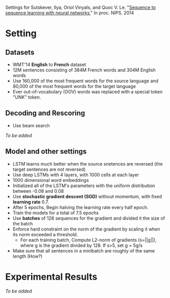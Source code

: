 Settings for Sutskever, Ilya, Oriol Vinyals, and Quoc V. Le. "[Sequence to sequence learning with neural networks.](https://arxiv.org/abs/1409.3215)" In proc. NIPS. 2014


# Setting
## Datasets
- WMT'14 **English** to **French** dataset
- 12M sentences consisting of 384M French words and 304M English words
- Use 160,000 of the most frequent words for the source language and 80,000 of the most frequent words for the target language
- Ever out-of-vocabulary (OOV) words was replaced with a special token "UNK" token.

## Decoding and Rescoring
- Use beam search

*To be added*

## Model and other settings
- LSTM learns much better when the source snetences are reversed (the target sentences are not reversed)
- Use deep LSTMs with 4 layers, with 1000 cells at each layer
- 1000 dimensional word embeddings
- Initialized all of the LSTM's parameters with the uniform distribution between -0.08 and 0.08
- Use **stochastic gradient descent (SGD)** without momentum, with fixed **learning rate** 0.7.
- After 5 epochs, Begin halving the learning rate every half epoch.
- Train the models for a total of 7.5 epochs
- Use **batches** of 128 sequences for the gradient and divided it the size of the batch
- Enforce hard constraint on the norm of the gradient by scaling it when its norm exceeded a threshold.
    - For each training batch, Compute L2-norm of gradients (s=||g||), where g is the gradient divided by 128. If s>5, set g = 5g/s
- Make sure that all sentences in a minibatch are roughly of the same length (How?)    
 
 # Experimental Results
 *To be added*
 